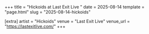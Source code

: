 +++
title = "Hickoids at Last Exit Live "
date = 2025-08-14
template = "page.html"
slug = "2025-08-14-hickoids"

[extra]
artist = "Hickoids"
venue = "Last Exit Live"
venue_url = "https://lastexitlive.com/"
+++
